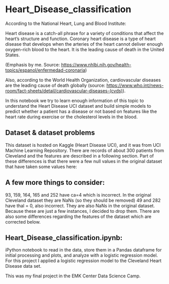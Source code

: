# Heart_Disease_classification

According to the National Heart, Lung and Blood Institute:

Heart disease is a catch-all phrase for a variety of conditions that affect the heart’s structure and function. Coronary heart disease is a type of heart disease that develops when the arteries of the heart cannot deliver enough oxygen-rich blood to the heart. It is the leading cause of death in the United States.

(Emphasis by me. Source: https://www.nhlbi.nih.gov/health-topics/espanol/enfermedad-coronaria)

Also, according to the World Health Organization, cardiovascular diseases are the leading cause of death globally (source: https://www.who.int/news-room/fact-sheets/detail/cardiovascular-diseases-(cvds)).

In this notebook we try to learn enough information of this topic to understand the Heart Disease UCI dataset and build simple models to predict whether a patient has a disease or not based on features like the heart rate during exercise or the cholesterol levels in the blood.


## Dataset & dataset problems

This dataset is hosted on Kaggle (Heart Disease UCI), and it was from UCI Machine Learning Repository. There are records of about 300 patients from Cleveland and the features are described in a following section.
Part of these differences is that there were a few null values in the original dataset that have taken some values here:

## A few more things to consider:

 93, 159, 164, 165 and 252 have ca=4 which is incorrect. In the original Cleveland dataset they are NaNs (so they should be removed)
 49 and 282 have thal = 0, also incorrect. They are also NaNs in the original dataset.
Because these are just a few instances, I decided to drop them.
There are also some differences regarding the features of the dataset which are corrected below.


## Heart_Disease_classification.ipynb:
iPython notebook to read in the data, store them in a Pandas dataframe for initial processing and plots, and analyze with a logistic regression model. 
For this project I applied a logistic regression model to the Cleveland Heart Disease data set.

This was my final project in the EMK Center Data Science Camp.

